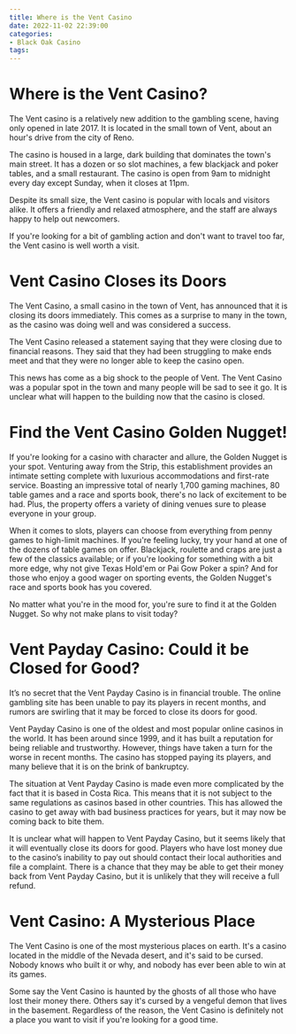 ```yaml
---
title: Where is the Vent Casino 
date: 2022-11-02 22:39:00
categories:
- Black Oak Casino
tags:
---
```



#  Where is the Vent Casino? 

The Vent casino is a relatively new addition to the gambling scene, having only opened in late 2017. It is located in the small town of Vent, about an hour's drive from the city of Reno.

The casino is housed in a large, dark building that dominates the town's main street. It has a dozen or so slot machines, a few blackjack and poker tables, and a small restaurant. The casino is open from 9am to midnight every day except Sunday, when it closes at 11pm.

Despite its small size, the Vent casino is popular with locals and visitors alike. It offers a friendly and relaxed atmosphere, and the staff are always happy to help out newcomers.

If you're looking for a bit of gambling action and don't want to travel too far, the Vent casino is well worth a visit.

#  Vent Casino Closes its Doors 
The Vent Casino, a small casino in the town of Vent, has announced that it is closing its doors immediately. This comes as a surprise to many in the town, as the casino was doing well and was considered a success.

The Vent Casino released a statement saying that they were closing due to financial reasons. They said that they had been struggling to make ends meet and that they were no longer able to keep the casino open.

This news has come as a big shock to the people of Vent. The Vent Casino was a popular spot in the town and many people will be sad to see it go. It is unclear what will happen to the building now that the casino is closed.

#  Find the Vent Casino Golden Nugget! 

If you're looking for a casino with character and allure, the Golden Nugget is your spot. Venturing away from the Strip, this establishment provides an intimate setting complete with luxurious accommodations and first-rate service. Boasting an impressive total of nearly 1,700 gaming machines, 80 table games and a race and sports book, there's no lack of excitement to be had. Plus, the property offers a variety of dining venues sure to please everyone in your group.

When it comes to slots, players can choose from everything from penny games to high-limit machines. If you're feeling lucky, try your hand at one of the dozens of table games on offer. Blackjack, roulette and craps are just a few of the classics available; or if you're looking for something with a bit more edge, why not give Texas Hold'em or Pai Gow Poker a spin? And for those who enjoy a good wager on sporting events, the Golden Nugget's race and sports book has you covered.

No matter what you're in the mood for, you're sure to find it at the Golden Nugget. So why not make plans to visit today?

#  Vent Payday Casino: Could it be Closed for Good? 

It’s no secret that the Vent Payday Casino is in financial trouble. The online gambling site has been unable to pay its players in recent months, and rumors are swirling that it may be forced to close its doors for good.

Vent Payday Casino is one of the oldest and most popular online casinos in the world. It has been around since 1999, and it has built a reputation for being reliable and trustworthy. However, things have taken a turn for the worse in recent months. The casino has stopped paying its players, and many believe that it is on the brink of bankruptcy.

The situation at Vent Payday Casino is made even more complicated by the fact that it is based in Costa Rica. This means that it is not subject to the same regulations as casinos based in other countries. This has allowed the casino to get away with bad business practices for years, but it may now be coming back to bite them.

It is unclear what will happen to Vent Payday Casino, but it seems likely that it will eventually close its doors for good. Players who have lost money due to the casino’s inability to pay out should contact their local authorities and file a complaint. There is a chance that they may be able to get their money back from Vent Payday Casino, but it is unlikely that they will receive a full refund.

#  Vent Casino: A Mysterious Place

The Vent Casino is one of the most mysterious places on earth. It's a casino located in the middle of the Nevada desert, and it's said to be cursed. Nobody knows who built it or why, and nobody has ever been able to win at its games.

Some say the Vent Casino is haunted by the ghosts of all those who have lost their money there. Others say it's cursed by a vengeful demon that lives in the basement. Regardless of the reason, the Vent Casino is definitely not a place you want to visit if you're looking for a good time.